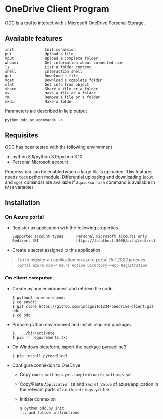 # OneDrive Client Program

ODC is a tool to interact with a Microsoft OneDrive Personal Storage.

## Available features

    init              Init connexion
    put               Upload a file
    mput              Upload a complete folder
    whoami            Get information about connected user
    ls                List a folder content
    shell             Interaction shell
    get               Download a file
    mget              Download a complete folder
    stat              Get info from object
    share             Share a file or a folder
    mv                Move a file or a folder
    rm                Remove a file or a folder
    mkdir             Make a folder

Parameters are described in help output

    python odc.py <command> -h

## Requisites
ODC has been tested with the following environment
- python 3.8/python 3.9/python 3.10
- Personal Microsoft account

Progress bar can be enabled when a large file is uploaded. This features needs `tqdm` python module.
Differential uploading and downloading (`mput` and `mget` comands) are available if a`quickxorhash` command is available in `PATH` variable)

## Installation

### On Azure portal

- Register an application with the following properties

      Supported account types      Personal Microsoft accounts only
      Redirect URI                 https://localhost:8000/auth/redirect


- Create a secret assigned to this application

> Tip to register an application on azure portal
> *Oct 2022 process*
> `portal.azure.com` ⇨ `Azure Active Directory` ⇨`App Registration`


### On client computer

- Create python environment and retrieve the code

      $ python3 -m venv envodc
      $ cd envodc
      $ git clone https://github.com/incognito1234/onedrive-client.git odc
      $ cd odc

- Prepare python environment and install required packages

      $ . ../bin/activate
      $ pip -r requirements.txt

- On Windows plateform, import the package pyreadline3
    
      $ pip install pyreadline3

- Configure connexion to OneDrive

  - Copy `oauth_settings.yml.sample` in `oauth_settings.yml`
  - Copy/Paste `Application ID` and `Secret Value` of azure application in the relevant parts of `oauth_settings.yml` file
  - Initiate connexion

        $ python odc.py init
        ... and follow instructions



